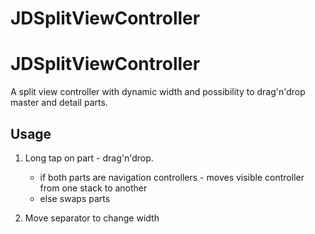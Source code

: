 JDSplitViewController
=====================
# JDSplitViewController

A split view controller with dynamic width and possibility to drag'n'drop master and detail parts.

## Usage

1) Long tap on part - drag'n'drop.
    - if both parts are navigation controllers - moves visible controller from one stack to another
    - else swaps parts

2) Move separator to change width
